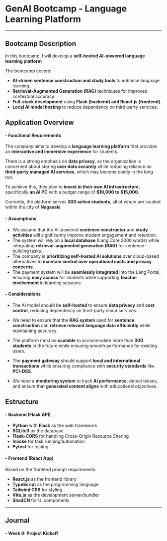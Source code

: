 # GenAI Bootcamp - Language Learning Platform

--------------------------------------------------------------------------------
## Bootcamp Description  

In this bootcamp, I will develop a **self-hosted AI-powered language learning platform**

The bootcamp covers:  

- **AI-driven sentence construction and study tools** to enhance language learning.  
- **Retrieval-Augmented Generation (RAG)** techniques for improved contextual accuracy.  
- **Full-stack development** using **Flask (backend) and React.js (frontend)**.  
- **Local AI model hosting** to reduce dependency on third-party services.  


## Application Overview
#### - Functional Requirements

The company aims to develop a **language learning platform** that provides an **interactive and immersive experience** for students.  

There is a strong emphasis on **data privacy**, as the organization is concerned about storing **user data securely** while reducing reliance on **third-party managed AI services**, which may become costly in the long run.  

To achieve this, they plan to **invest in their own AI infrastructure**, specifically **an AI PC** with a budget range of **$10,000 to $15,000**.  

Currently, the platform serves **300 active students**, all of whom are located within the city of **Nagasaki**.  

#### - Assumptions  

- We assume that the AI-powered **sentence constructor** and **study activities** will significantly improve student engagement and retention.  
- The system will rely on a **local database** (Lang Core 2000 words) while integrating **retrieval-augmented generation (RAG)** for sentence-building tasks.  
- The company is **prioritizing self-hosted AI solutions** over cloud-based alternatives to **maintain control over operational costs and privacy concerns**.  
- The payment system will be **seamlessly integrated** into the Lang Portal, ensuring **easy access** for students while supporting **teacher involvement** in learning sessions.  

#### - Considerations  

- The AI model should be **self-hosted** to ensure **data privacy** and **cost control**, reducing dependency on third-party cloud services.  

- We need to ensure that the **RAG system** used for **sentence construction** can **retrieve relevant language data efficiently** while maintaining accuracy.  

- The platform must be **scalable** to accommodate more than **300 students** in the future while ensuring smooth performance for existing users.  

- The **payment gateway** should support **local and international transactions** while ensuring compliance with **security standards** like **PCI-DSS**.  

- We need a **monitoring system** to track **AI performance**, detect biases, and ensure that **generated content aligns** with educational objectives.  

## Estructure

#### - Backend (Flask API)

- **Python** with **Flask** as the web framework
- **SQLite3** as the database
- **Flask-CORS** for handling Cross-Origin Resource Sharing
- **Invoke** for task running/automation
- **Pytest** for testing

#### - Frontend (React App)

Based on the frontend prompt requirements:

- **React.js** as the frontend library
- **TypeScript** as the programming language
- **Tailwind CSS** for styling
- **Vite.js** as the development server/bundler
- **ShadCN** for UI components


----- 
## Journal

#### - Week 0: Project Kickoff